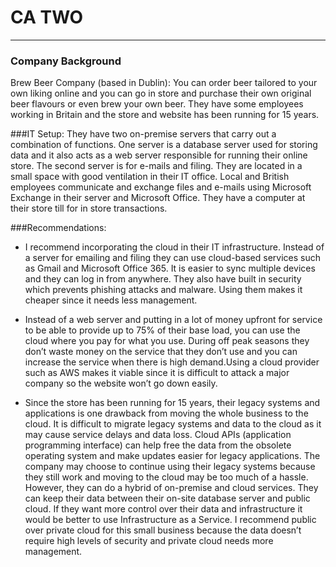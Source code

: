 # CA TWO
---
### Company Background
Brew Beer Company (based in Dublin): You can order beer tailored to your own liking online and you can go in store and purchase their own original beer flavours or even brew your own beer. They have some employees working in Britain and the store and website has been running for 15 years. 
 
###IT Setup:
They have two on-premise servers that carry out a combination of functions. One server is a database server used for storing data and it also acts as a web server responsible for running their online store. The second server is for e-mails and filing. They are located in a small space with good ventilation in their IT office. Local and British employees communicate and exchange files and e-mails using Microsoft Exchange in their server and Microsoft Office. They have a computer at their store till for in store transactions. 

###Recommendations:
* I recommend incorporating the cloud in their IT infrastructure.  Instead of a server for emailing and filing they can use cloud-based services such as Gmail and Microsoft Office 365. It is easier to sync multiple devices and they can log in from anywhere. They also have built in security which prevents phishing attacks and malware. Using them makes it cheaper since it needs less management. 

* Instead of a web server and putting in a lot of money upfront for service to be able to provide up to 75% of their base load, you can use the cloud where you pay for what you use. During off peak seasons they don’t waste money on the service that they don’t use and you can increase the service when there is high demand.Using a cloud provider such as AWS makes it viable since it is difficult to attack a major company so the website won’t go down easily.  

* Since the store has been running for 15 years, their legacy systems and applications is one drawback from moving the whole business to the cloud. It is difficult to migrate legacy systems and data to the cloud as it may cause service delays and data loss. Cloud APIs (application programming interface) can help free the data from the obsolete operating system and make updates easier for legacy applications. The company may choose to continue using their legacy systems because they still work and moving to the cloud may be too much of a hassle. However, they can do a hybrid of on-premise and cloud services. They can keep their data between their on-site database server and public cloud. If they want more control over their data and infrastructure it would be better to use Infrastructure as a Service. I recommend public over private cloud for this small business because the data doesn’t require high levels of security and private cloud needs more management. 
